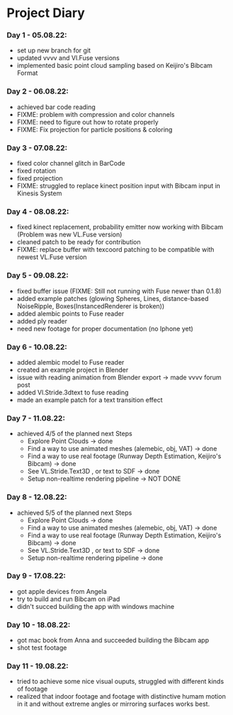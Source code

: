 # Project Diary


### Day 1 - 05.08.22: 
* set up new branch for git
* updated vvvv and Vl.Fuse versions
* implemented basic point cloud sampling based on Keijiro's Bibcam Format

### Day 2 - 06.08.22: 
* achieved bar code reading
* FIXME: problem with compression and color channels
* FIXME: need to figure out how to rotate properly
* FIXME: Fix projection for particle positions & coloring

### Day 3 - 07.08.22: 
* fixed color channel glitch in BarCode
* fixed rotation
* fixed projection
* FIXME: struggled to replace kinect position input with Bibcam input in Kinesis System

### Day 4 - 08.08.22: 
* fixed kinect replacement, probability emitter now working with Bibcam (Problem was new VL.Fuse version)
* cleaned patch to be ready for contribution
* FIXME: replace buffer with texcoord patching to be compatible with newest VL.Fuse version

### Day 5 - 09.08.22: 
* fixed buffer issue (FIXME: Still not running with Fuse newer than 0.1.8)
* added example patches (glowing Spheres, Lines, distance-based NoiseRipple, Boxes(InstancedRenderer is broken))
* added alembic points to Fuse reader
* added ply reader
* need new footage for proper documentation (no Iphone yet)

### Day 6 - 10.08.22: 
* added alembic model to Fuse reader
* created an example project in Blender
* issue with reading animation from Blender export -> made vvvv forum post
* added Vl.Stride.3dtext to fuse reading
* made an example patch for a text transition effect

### Day 7 - 11.08.22: 
* achieved 4/5 of the planned next Steps
    * Explore Point Clouds -> done
    * Find a way to use animated meshes (alemebic, obj, VAT) -> done
    * Find a way to use real footage (Runway Depth Estimation, Keijiro's Bibcam) -> done
    * See VL.Stride.Text3D , or text to SDF -> done
    * Setup non-realtime rendering pipeline -> NOT DONE

### Day 8 - 12.08.22: 
* achieved 5/5 of the planned next Steps
    * Explore Point Clouds -> done
    * Find a way to use animated meshes (alemebic, obj, VAT) -> done
    * Find a way to use real footage (Runway Depth Estimation, Keijiro's Bibcam) -> done
    * See VL.Stride.Text3D , or text to SDF -> done
    * Setup non-realtime rendering pipeline -> done

### Day 9 - 17.08.22: 
* got apple devices from Angela
* try to build and run Bibcam on iPad
* didn't succed building the app with windows machine

### Day 10 - 18.08.22: 
* got mac book from Anna and succeeded building the Bibcam app
* shot test footage

### Day 11 - 19.08.22: 
* tried to achieve some nice visual ouputs, struggled with different kinds of footage
* realized that indoor footage and footage with distinctive humam motion in it and without extreme angles or mirroring surfaces works best.